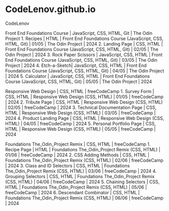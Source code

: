 # CodeLenov.github.io
CodeLenov

Front End Foundations Course | JavaScript, CSS, HTML, Git | The Odin Project
	1. Recipes | HTML | Front End Foundations Course (JavaScript, CSS, HTML, Git) | 01/05 | The Odin Project | 2024
	2. Landing Page | CSS, HTML | Front End Foundations Course (JavaScript, CSS, HTML, Git) | 02/05 | The Odin Project | 2024
	3. Rock Paper Scissors | JavaScript, CSS, HTML | Front End Foundations Course (JavaScript, CSS, HTML, Git) | 03/05 | The Odin Project | 2024
	4. Etch-a-Sketch| JavaScript, CSS, HTML | Front End Foundations Course (JavaScript, CSS, HTML, Git) | 04/05 | The Odin Project | 2024
	5. Calculator | JavaScript, CSS, HTML | Front End Foundations Course (JavaScript, CSS, HTML, Git) | 05/05 | The Odin Project | 2024

Responsive Web Design | CSS, HTML | freeCodeCamp
	1. Survey Form | CSS, HTML | Responsive Web Design (CSS, HTML) | 01/05 | freeCodeCamp | 2024
	2. Tribute Page | CSS, HTML | Responsive Web Design (CSS, HTML) | 02/05 | freeCodeCamp | 2024
	3. Technical Documentation Page | CSS, HTML | Responsive Web Design (CSS, HTML) | 03/05 | freeCodeCamp | 2024
	4. Product Landing Page | CSS, HTML | Responsive Web Design (CSS, HTML) | 04/05 | freeCodeCamp | 2024
	5. Personal Portfolio Page | CSS, HTML | Responsive Web Design (CSS, HTML) | 05/05 | freeCodeCamp | 2024

Foundations The_Odin_Project Remix | CSS, HTML | freeCodeCamp
	1. Recipe Page | HTML | Foundations The_Odin_Project Remix (CSS, HTML) | 01/06 | freeCodeCamp | 2024
	2. CSS Adding Methods | CSS, HTML | Foundations The_Odin_Project Remix (CSS, HTML) | 02/06 | freeCodeCamp | 2024
	3. Class and ID Selectors | CSS, HTML | Foundations The_Odin_Project Remix (CSS, HTML) | 03/06 | freeCodeCamp | 2024
	4. Grouping Selectors | CSS, HTML | Foundations The_Odin_Project Remix (CSS, HTML) | 04/06 | freeCodeCamp | 2024
	5. Chaining Selectors | CSS, HTML | Foundations The_Odin_Project Remix (CSS, HTML) | 05/06 | freeCodeCamp | 2024
	6. Descendant Combinator | CSS, HTML | Foundations The_Odin_Project Remix (CSS, HTML) | 06/06 | freeCodeCamp | 2024
